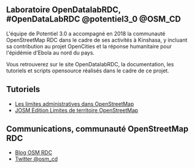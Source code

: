 ## Laboratoire OpenDatalabRDC,                       #OpenDataLabRDC @potentiel3_0 @OSM_CD

L'équipe de Potentiel 3.0 a accompagné en 2018 la communauté OpenStreetMap RDC dans le cadre de ses activités à Kinshasa, y incluant sa contribution au projet OpenCities et la réponse humanitaire pour l'épidémie d'Ebola au nord du pays.

Vous retrouverez sur le site OpenDatalabRDC, la documentation, les tutoriels et scripts opensource réalisés dans le cadre de ce projet.

## Tutoriels

* [Les limites administratives dans OpenStreetMap](Les_limites_administratives_dans_OpenStreetMap.md)
* [JOSM Edition Limites de territoire OpenStreetMap](JOSM_Edition_limites_de_territoire_OpenStreetMap.md)

## Communications, communauté OpenStreetMap RDC

* [Blog OSM RDC](http://openstreetmap.cd/fr/)
* [Twitter @osm_cd](https://twitter.com/OSM_CD)
